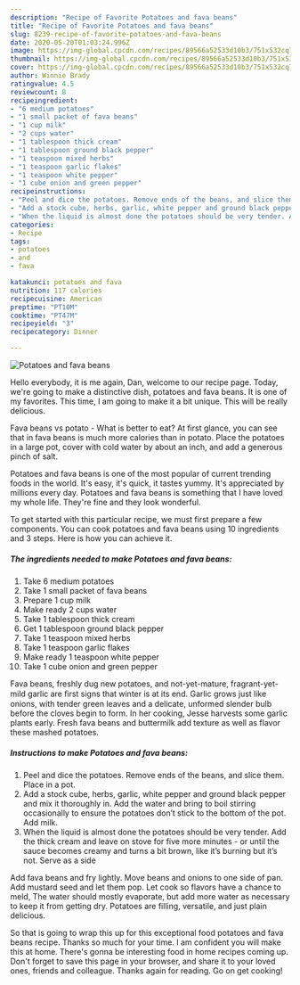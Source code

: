 ```yaml
---
description: "Recipe of Favorite Potatoes and fava beans"
title: "Recipe of Favorite Potatoes and fava beans"
slug: 8239-recipe-of-favorite-potatoes-and-fava-beans
date: 2020-05-20T01:03:24.996Z
image: https://img-global.cpcdn.com/recipes/89566a52533d10b3/751x532cq70/potatoes-and-fava-beans-recipe-main-photo.jpg
thumbnail: https://img-global.cpcdn.com/recipes/89566a52533d10b3/751x532cq70/potatoes-and-fava-beans-recipe-main-photo.jpg
cover: https://img-global.cpcdn.com/recipes/89566a52533d10b3/751x532cq70/potatoes-and-fava-beans-recipe-main-photo.jpg
author: Winnie Brady
ratingvalue: 4.5
reviewcount: 8
recipeingredient:
- "6 medium potatoes"
- "1 small packet of fava beans"
- "1 cup milk"
- "2 cups water"
- "1 tablespoon thick cream"
- "1 tablespoon ground black pepper"
- "1 teaspoon mixed herbs"
- "1 teaspoon garlic flakes"
- "1 teaspoon white pepper"
- "1 cube onion and green pepper"
recipeinstructions:
- "Peel and dice the potatoes. Remove ends of the beans, and slice them. Place in a pot."
- "Add a stock cube, herbs, garlic, white pepper and ground black pepper and mix it thoroughly in. Add the water and bring to boil stirring occasionally to ensure the potatoes don’t stick to the bottom of the pot. Add milk."
- "When the liquid is almost done the potatoes should be very tender. Add the thick cream and leave on stove for five more minutes - or until the sauce becomes creamy and turns a bit brown, like it’s burning but it’s not. Serve as a side"
categories:
- Recipe
tags:
- potatoes
- and
- fava

katakunci: potatoes and fava 
nutrition: 117 calories
recipecuisine: American
preptime: "PT10M"
cooktime: "PT47M"
recipeyield: "3"
recipecategory: Dinner

---
```



![Potatoes and fava beans](https://img-global.cpcdn.com/recipes/89566a52533d10b3/751x532cq70/potatoes-and-fava-beans-recipe-main-photo.jpg)

Hello everybody, it is me again, Dan, welcome to our recipe page. Today, we're going to make a distinctive dish, potatoes and fava beans. It is one of my favorites. This time, I am going to make it a bit unique. This will be really delicious.

Fava beans vs potato - What is better to eat? At first glance, you can see that in fava beans is much more calories than in potato. Place the potatoes in a large pot, cover with cold water by about an inch, and add a generous pinch of salt.

Potatoes and fava beans is one of the most popular of current trending foods in the world. It's easy, it's quick, it tastes yummy. It's appreciated by millions every day. Potatoes and fava beans is something that I have loved my whole life. They're fine and they look wonderful.


To get started with this particular recipe, we must first prepare a few components. You can cook potatoes and fava beans using 10 ingredients and 3 steps. Here is how you can achieve it.

<!--inarticleads1-->

##### The ingredients needed to make Potatoes and fava beans:

1. Take 6 medium potatoes
1. Take 1 small packet of fava beans
1. Prepare 1 cup milk
1. Make ready 2 cups water
1. Take 1 tablespoon thick cream
1. Get 1 tablespoon ground black pepper
1. Take 1 teaspoon mixed herbs
1. Take 1 teaspoon garlic flakes
1. Make ready 1 teaspoon white pepper
1. Take 1 cube onion and green pepper


Fava beans, freshly dug new potatoes, and not-yet-mature, fragrant-yet-mild garlic are ﬁrst signs that winter is at its end. Garlic grows just like onions, with tender green leaves and a delicate, unformed slender bulb before the cloves begin to form. In her cooking, Jesse harvests some garlic plants early. Fresh fava beans and buttermilk add texture as well as flavor these mashed potatoes. 

<!--inarticleads2-->

##### Instructions to make Potatoes and fava beans:

1. Peel and dice the potatoes. Remove ends of the beans, and slice them. Place in a pot.
1. Add a stock cube, herbs, garlic, white pepper and ground black pepper and mix it thoroughly in. Add the water and bring to boil stirring occasionally to ensure the potatoes don’t stick to the bottom of the pot. Add milk.
1. When the liquid is almost done the potatoes should be very tender. Add the thick cream and leave on stove for five more minutes - or until the sauce becomes creamy and turns a bit brown, like it’s burning but it’s not. Serve as a side


Add fava beans and fry lightly. Move beans and onions to one side of pan. Add mustard seed and let them pop. Let cook so flavors have a chance to meld, The water should mostly evaporate, but add more water as necessary to keep it from getting dry. Potatoes are filling, versatile, and just plain delicious. 

So that is going to wrap this up for this exceptional food potatoes and fava beans recipe. Thanks so much for your time. I am confident you will make this at home. There's gonna be interesting food in home recipes coming up. Don't forget to save this page in your browser, and share it to your loved ones, friends and colleague. Thanks again for reading. Go on get cooking!
